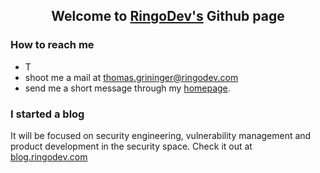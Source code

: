 
<h2 align="center">Welcome to <a href="https://ringodev.com">RingoDev's</a> Github page</h2>

<!--Todo insert Logo Image -->

### How to reach me

* T
* shoot me a mail at thomas.grininger@ringodev.com 
* send me a short message through my [homepage](https://ringodev.com).
  
### I started a blog

It will be focused on security engineering, vulnerability management and product development in the security space. Check it out at [blog.ringodev.com](https://blog.ringodev.com)
